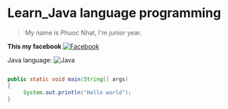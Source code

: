 # Learn_Java language programming
> My name is Phuoc Nhat, I'm junior year.

__This my facebook__
[![Facebook](https://img.icons8.com/cute-clipart/64/000000/facebook-new.png)](https://www.facebook.com/profile.php?id=100009085302810 "Phuoc Nhat")

Java language:  ![Java](https://img.icons8.com/color/60/000000/java-coffee-cup-logo.png)


 ```Java
 
 public static void main(String[] args)
 {
      System.out.println("Hello world");
 }
 ```

